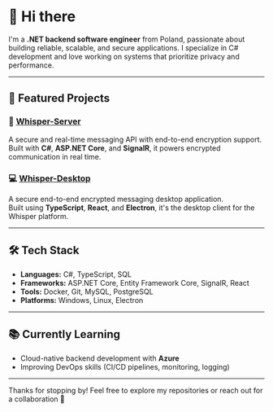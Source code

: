 # 👋 Hi there

I'm a **.NET backend software engineer** from Poland, passionate about building reliable, scalable, and secure applications. I specialize in C# development and love working on systems that prioritize privacy and performance.

---

## 🔧 Featured Projects

### 🚀 [Whisper-Server](https://github.com/hikanio/Whisper-Server)
A secure and real-time messaging API with end-to-end encryption support.  
Built with **C#**, **ASP.NET Core**, and **SignalR**, it powers encrypted communication in real time.

### 💻 [Whisper-Desktop](https://github.com/hikanio/Whisper-Desktop)
A secure end-to-end encrypted messaging desktop application.  
Built using **TypeScript**, **React**, and **Electron**, it's the desktop client for the Whisper platform.

---

## 🛠️ Tech Stack

- **Languages:** C#, TypeScript, SQL
- **Frameworks:** ASP.NET Core, Entity Framework Core, SignalR, React
- **Tools:** Docker, Git, MySQL, PostgreSQL
- **Platforms:** Windows, Linux, Electron

---

## 📚 Currently Learning

- Cloud-native backend development with **Azure**
- Improving DevOps skills (CI/CD pipelines, monitoring, logging)

---

Thanks for stopping by! Feel free to explore my repositories or reach out for a collaboration 🚀

<!--
**hikanio/hikanio** is a ✨ _special_ ✨ repository because its `README.md` (this file) appears on your GitHub profile.

Here are some ideas to get you started:

- 🔭 I’m currently working on ...
- 🌱 I’m currently learning ...
- 👯 I’m looking to collaborate on ...
- 🤔 I’m looking for help with ...
- 💬 Ask me about ...
- 📫 How to reach me: ...
- 😄 Pronouns: ...
- ⚡ Fun fact: ...
-->
